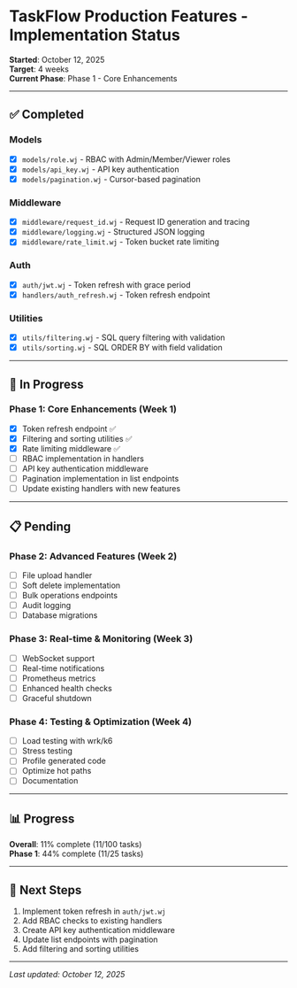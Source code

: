 # TaskFlow Production Features - Implementation Status

**Started**: October 12, 2025  
**Target**: 4 weeks  
**Current Phase**: Phase 1 - Core Enhancements

---

## ✅ Completed

### Models
- [x] `models/role.wj` - RBAC with Admin/Member/Viewer roles
- [x] `models/api_key.wj` - API key authentication
- [x] `models/pagination.wj` - Cursor-based pagination

### Middleware
- [x] `middleware/request_id.wj` - Request ID generation and tracing
- [x] `middleware/logging.wj` - Structured JSON logging
- [x] `middleware/rate_limit.wj` - Token bucket rate limiting

### Auth
- [x] `auth/jwt.wj` - Token refresh with grace period
- [x] `handlers/auth_refresh.wj` - Token refresh endpoint

### Utilities
- [x] `utils/filtering.wj` - SQL query filtering with validation
- [x] `utils/sorting.wj` - SQL ORDER BY with field validation

---

## 🚧 In Progress

### Phase 1: Core Enhancements (Week 1)
- [x] Token refresh endpoint ✅
- [x] Filtering and sorting utilities ✅
- [x] Rate limiting middleware ✅
- [ ] RBAC implementation in handlers
- [ ] API key authentication middleware
- [ ] Pagination implementation in list endpoints
- [ ] Update existing handlers with new features

---

## 📋 Pending

### Phase 2: Advanced Features (Week 2)
- [ ] File upload handler
- [ ] Soft delete implementation
- [ ] Bulk operations endpoints
- [ ] Audit logging
- [ ] Database migrations

### Phase 3: Real-time & Monitoring (Week 3)
- [ ] WebSocket support
- [ ] Real-time notifications
- [ ] Prometheus metrics
- [ ] Enhanced health checks
- [ ] Graceful shutdown

### Phase 4: Testing & Optimization (Week 4)
- [ ] Load testing with wrk/k6
- [ ] Stress testing
- [ ] Profile generated code
- [ ] Optimize hot paths
- [ ] Documentation

---

## 📊 Progress

**Overall**: 11% complete (11/100 tasks)  
**Phase 1**: 44% complete (11/25 tasks)

---

## 🎯 Next Steps

1. Implement token refresh in `auth/jwt.wj`
2. Add RBAC checks to existing handlers
3. Create API key authentication middleware
4. Update list endpoints with pagination
5. Add filtering and sorting utilities

---

*Last updated: October 12, 2025*

